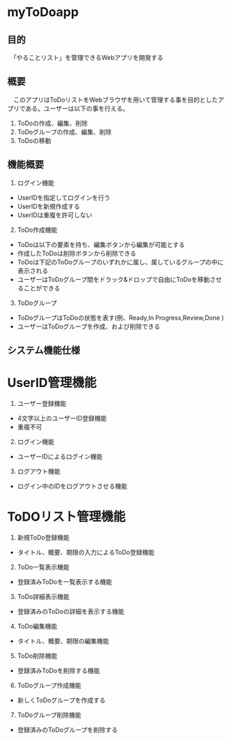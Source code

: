 # myToDoapp

## 目的
　「やることリスト」を管理できるWebアプリを開発する

## 概要
　このアプリはToDoリストをWebブラウザを用いて管理する事を目的としたアプリである。ユーザーは以下の事を行える。
1. ToDoの作成、編集、削除
2. ToDoグループの作成、編集、削除
3. ToDoの移動

## 機能概要
1. ログイン機能
  * UserIDを指定してログインを行う
  * UserIDを新規作成する
  * UserIDは重複を許可しない
2. ToDo作成機能
  * ToDoは以下の要素を持ち、編集ボタンから編集が可能とする
  * 作成したToDoは削除ボタンから削除できる
  * ToDoは下記のToDoグループのいずれかに属し、属しているグループの中に表示される
  * ユーザーはToDoグループ間をドラック&ドロップで自由にToDoを移動させることができる
3. ToDoグループ
  * ToDoグループはToDoの状態を表す(例、Ready,In Progress,Review,Done )
  * ユーザーはToDoグループを作成、および削除できる

 ## システム機能仕様
 # UserID管理機能
 1. ユーザー登録機能
   * 4文字以上のユーザーID登録機能
   * 重複不可
 2. ログイン機能
   * ユーザーIDによるログイン機能
 3. ログアウト機能
   * ログイン中のIDをログアウトさせる機能
# ToDOリスト管理機能
 1. 新規ToDo登録機能
   * タイトル、概要、期限の入力によるToDo登録機能
 2. ToDo一覧表示機能
   * 登録済みToDoを一覧表示する機能
 3. ToDo詳細表示機能
   * 登録済みのToDoの詳細を表示する機能
 4. ToDo編集機能
   * タイトル、概要、期限の編集機能
 5. ToDo削除機能
   * 登録済みToDoを削除する機能
 6. ToDoグループ作成機能
   * 新しくToDoグループを作成する
 7. ToDoグループ削除機能
   * 登録済みのToDoグループを削除する